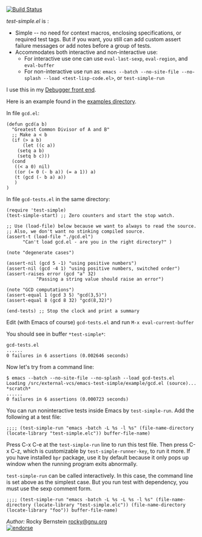 [![Build Status](https://travis-ci.org/rocky/emacs-test-simple.png)](https://travis-ci.org/rocky/emacs-test-simple)

*test-simple.el* is :

* Simple -- no need for context macros, enclosing specifications, or required test tags. But if you want, you still can add custom assert failure messages or add notes before a group of tests.
* Accommodates both interactive and non-interactive use:
  * For interactive use one can use `eval-last-sexp`, `eval-region`, and `eval-buffer`
  * For non-interactive use run as: `emacs --batch --no-site-file --no-splash --load <test-lisp-code.el>`, or `test-simple-run`

I use this in my [Debugger front end](https://github.com/rocky/emacs-dbgr).

Here is an example found in the [examples directory](https://github.com/rocky/emacs-test-simple/tree/master/test).

In file `gcd.el`:

    (defun gcd(a b)
      "Greatest Common Divisor of A and B"
      ;; Make a < b
      (if (> a b)
          (let ((c a))
    	(setq a b)
    	(setq b c)))
      (cond
       ((< a 0) nil)
       ((or (= 0 (- b a)) (= a 1)) a)
       (t (gcd (- b a) a))
       )
    )


In file `gcd-tests.el` in the same directory:

    (require 'test-simple)
    (test-simple-start) ;; Zero counters and start the stop watch.

    ;; Use (load-file) below because we want to always to read the source.
    ;; Also, we don't want no stinking compiled source.
    (assert-t (load-file "./gcd.el")
    	  "Can't load gcd.el - are you in the right directory?" )

    (note "degenerate cases")

    (assert-nil (gcd 5 -1) "using positive numbers")
    (assert-nil (gcd -4 1) "using positive numbers, switched order")
    (assert-raises error (gcd "a" 32)
    	       "Passing a string value should raise an error")

    (note "GCD computations")
    (assert-equal 1 (gcd 3 5) "gcd(3,5)")
    (assert-equal 8 (gcd 8 32) "gcd(8,32)")

    (end-tests) ;; Stop the clock and print a summary

Edit (with Emacs of course) `gcd-tests.el` and run `M-x eval-current-buffer`

You should see in buffer `*test-simple*`:

    gcd-tests.el
    ......
    0 failures in 6 assertions (0.002646 seconds)

Now let's try from a command line:

    $ emacs --batch --no-site-file --no-splash --load gcd-tests.el
    Loading /src/external-vcs/emacs-test-simple/example/gcd.el (source)...
    *scratch*
    ......
    0 failures in 6 assertions (0.000723 seconds)


You can run noninteractive tests inside Emacs by `test-simple-run`.
Add the following at a test file:

    ;;;; (test-simple-run "emacs -batch -L %s -l %s" (file-name-directory (locate-library "test-simple.elc")) buffer-file-name)

Press C-x C-e at the `test-simple-run` line to run this test file.
Then press C-x C-z, which is customizable by `test-simple-runner-key`, to run it more.
If you have installed `bpr` package, use it by default because it only pops up window when the running program exits abnormally.

`test-simple-run` can be called interactively.
In this case, the command line is set above as the simplest case.
But you run test with dependency, you must use the sexp comment form.

    ;;;; (test-simple-run "emacs -batch -L %s -L %s -l %s" (file-name-directory (locate-library "test-simple.elc")) (file-name-directory (locate-library "foo")) buffer-file-name)

*Author:*  Rocky Bernstein <rocky@gnu.org> <br>
[![endorse](https://api.coderwall.com/rocky/endorsecount.png)](https://coderwall.com/rocky)
